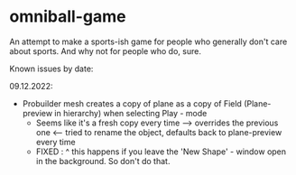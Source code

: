 # omniball-game
An attempt to make a sports-ish game for people who generally don't care about sports. And why not for people who do, sure.


Known issues by date:

09.12.2022:
  - Probuilder mesh creates a copy of plane as a copy of Field (Plane-preview in hierarchy) when selecting Play - mode
    - Seems like it's a fresh copy every time --> overrides the previous one <-- tried to rename the object, defaults back to plane-preview every time
    - FIXED : ^ this happens if you leave the 'New Shape' - window open in the background. So don't do that.
